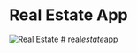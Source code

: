 # Real Estate App

![Real Estate](https://i.ibb.co/jTW4bFC/image.png)
#   r e a l _ e s t a t e _ a p p  
 